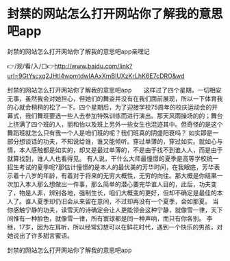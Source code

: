 # 封禁的网站怎么打开网站你了解我的意思吧app
封禁的网站怎么打开网站你了解我的意思吧app亲嘿记

👉/观/看/入/口👉http://www.baidu.com/link?url=9GtYscxq2JHtl4wpmtdwIAAxXmBlUXzKrLhK6E7cDRO&wd

封禁的网站怎么打开网站你了解我的意思吧app　　这样过了四个星期，一切相安无事，虽然我会对她担心，但她们的舞姿并没有在我们面前展现，所以一下体育我的心就会稍稍的松了一下。四个星期后，为了迎接学校75周年的校庆运动会的开幕式，我们舞班要选一些人去参加特殊训练而进行演出。那天风雨操场的的；舞台上挤满了四个班的人，丽和怡以及班上另外一些女生也混迹其中。但奇怪的是这个舞蹈班就怎么只有我一个人是咱们班的呢？我们班真的阴盛阳衰吗？
如实即是一部分想谈话的功夫，不知说给谁，谁又能倾听。穿过单薄的，穿过如实。就如心与情，本人感触都是如实的，却又是最过单薄的，不是由于找不到谁人人，而是由于就算找到，谁人人也看得见。
有人说，干什么大师最憧憬的夏季是高等学校统一招生考试的夏季呢?那估计憧憬的是本人的最优美的芳华时间，在我眼底，芳华表示着十八岁的年龄，有着对于将来的无穷大概性，无穷的向往。那大概是你结果一次加入本人那么想做出一件事，那么简单的潜心要完毕谁人目的，此后，功夫变了，物是人非，辨别各地，强制生长，咱们大概变的更好，但却不确定是最佳的本人了。谁人夏季却仍旧会从来留在意间，不过却再没有一个夏季，会如那夏。
当你感触宁静的功夫，读雪天的诗确定会让人更能领会这种宁静，就像雪一律，天下间惟有一种脸色，就像雪一律，所有寰球都是同一种声响，而只有你各别。
李继，17岁，因为左耳听，所以经常幻想可以在鲜花时代，遇到一个快乐的男孩，对她说出了许多甜言蜜语。

封禁的网站怎么打开网站你了解我的意思吧app
